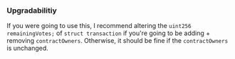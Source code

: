 ### Upgradabilitiy
If you were going to use this, I recommend altering the `uint256 remainingVotes;` of `struct transaction` if you're going to be adding + removing `contractOwners`. Otherwise, it should be fine if the `contractOwners` is unchanged. 